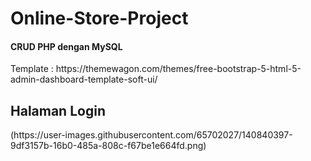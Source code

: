 # Online-Store-Project
<h4>CRUD PHP dengan MySQL</h4>

<p>Template : https://themewagon.com/themes/free-bootstrap-5-html-5-admin-dashboard-template-soft-ui/</p>

<h2>Halaman Login</h2>
(https://user-images.githubusercontent.com/65702027/140840397-9df3157b-16b0-485a-808c-f67be1e664fd.png)
